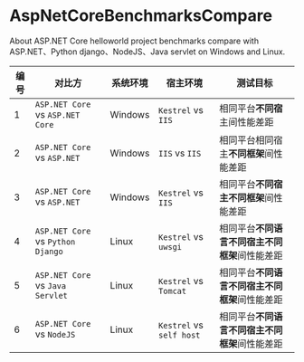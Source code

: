 ﻿# AspNetCoreBenchmarksCompare
About ASP.NET Core helloworld project benchmarks compare with ASP.NET、Python django、NodeJS、Java servlet on Windows and Linux. 

编号|对比方 | 系统环境 | 宿主环境 | 测试目标
---|---|---|---|---
1|`ASP.NET Core` vs `ASP.NET Core` | Windows | `Kestrel` vs `IIS` | 相同平台**不同宿**主间性能差距
2|`ASP.NET Core` vs `ASP.NET` | Windows | `IIS` vs `IIS` | 相同平台相同宿主**不同框架**间性能差距
3|`ASP.NET Core` vs `ASP.NET`  | Windows | `Kestrel` vs `IIS` | 相同平台**不同宿主不同框架**间性能差距
4|`ASP.NET Core` vs `Python Django` | Linux | `Kestrel` vs `uwsgi` | 相同平台**不同语言不同宿主不同框架**间性能差距
5|`ASP.NET Core` vs `Java Servlet` | Linux | `Kestrel` vs `Tomcat` | 相同平台**不同语言不同宿主不同框架**间性能差距
6|`ASP.NET Core` vs `NodeJS` | Linux | `Kestrel` vs `self host` | 相同平台**不同语言不同宿主不同框架**间性能差距 
